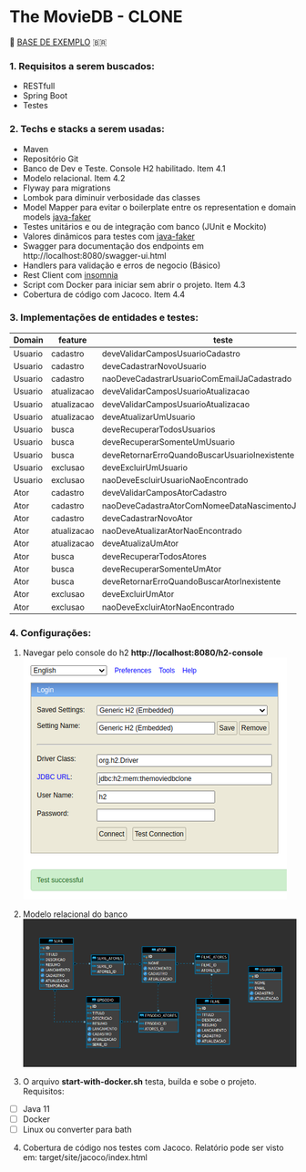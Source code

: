 

# The MovieDB - CLONE
🎥 [BASE DE EXEMPLO](https://developers.themoviedb.org/3) 🇧🇷

### 1. Requisitos a serem buscados:
* RESTfull
* Spring Boot
* Testes

### 2. Techs e stacks a serem usadas:
* Maven
* Repositório Git
* Banco de Dev e Teste. Console H2 habilitado. Item 4.1
* Modelo relacional. Item 4.2
* Flyway para migrations
* Lombok para diminuir verbosidade das classes
* Model Mapper para evitar o boilerplate entre os representation e domain models [java-faker](http://modelmapper.org/)
* Testes unitários e ou de integração com banco (JUnit e Mockito)
* Valores dinâmicos para testes com [java-faker](https://java-faker.herokuapp.com)
* Swagger para documentação dos endpoints em http://localhost:8080/swagger-ui.html
* Handlers para validação e erros de negocio (Básico)
* Rest Client com [insomnia](https://insomnia.rest/download/)
* Script com Docker para iniciar sem abrir o projeto. Item 4.3
* Cobertura de código com Jacoco. Item 4.4

### 3. Implementações de entidades e testes:
| Domain  | feature | teste|
|--|--|--|
| Usuario | cadastro |deveValidarCamposUsuarioCadastro|
| Usuario | cadastro |deveCadastrarNovoUsuario|
| Usuario | cadastro |naoDeveCadastrarUsuarioComEmailJaCadastrado|
| Usuario | atualizacao |deveValidarCamposUsuarioAtualizacao|
| Usuario | atualizacao |deveValidarCamposUsuarioAtualizacao|
| Usuario | atualizacao |deveAtualizarUmUsuario|
| Usuario | busca |deveRecuperarTodosUsuarios|
| Usuario | busca |deveRecuperarSomenteUmUsuario|
| Usuario | busca |deveRetornarErroQuandoBuscarUsuarioInexistente|
| Usuario | exclusao |deveExcluirUmUsuario|
| Usuario | exclusao |naoDeveEscluirUsuarioNaoEncontrado|
| Ator | cadastro |deveValidarCamposAtorCadastro|
| Ator | cadastro |naoDeveCadastraAtorComNomeeDataNascimentoJaCadastrado|
| Ator | cadastro |deveCadastrarNovoAtor|
| Ator | atualizacao |naoDeveAtualizarAtorNaoEncontrado|
| Ator | atualizacao |deveAtualizaUmAtor|
| Ator | busca |deveRecuperarTodosAtores|
| Ator | busca |deveRecuperarSomenteUmAtor|
| Ator | busca |deveRetornarErroQuandoBuscarAtorInexistente|
| Ator | exclusao |deveExcluirUmAtor|
| Ator | exclusao |naoDeveExcluirAtorNaoEncontrado|

### 4. Configurações:
1. Navegar pelo console do h2
**http://localhost:8080/h2-console** 
![Configurar e navegar pelo console do h2](https://raw.githubusercontent.com/leonardofa/themoviedb-clone/master/readme/resource/img/h2-console.png)

2. Modelo relacional do banco
![MER do TheMovieDB - CLONE](https://raw.githubusercontent.com/leonardofa/themoviedb-clone/master/readme/resource/img/mer.png)

3. O arquivo **start-with-docker.sh** testa, builda e sobe o projeto. Requisitos:
- [ ] Java 11
- [ ] Docker
- [ ] Linux ou converter para bath

4. Cobertura de código nos testes com Jacoco. Relatório pode ser visto em: target/site/jacoco/index.html
